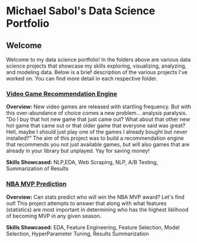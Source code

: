 # Michael Sabol's Data Science Portfolio
## Welcome

Welcome to my data science portfolio!  In the folders above are various data science projects that showcase my skills exploring, visualizing, analyzing, and modeling data.  Below is a brief description of the various projects I've worked on.  You can find more detail in each respective folder.

### [Video Game Recommendation Engine](https://github.com/micsab/Data-Science-Portfolio/tree/master/game_recommendation_engine)
__Overview:__ New video games are released with startling frequency. But with this over-abundance of choice comes a new problem... analysis paralysis. "Do I buy that hot new game that just came out? What about that other new hot game that came out or that older game that everyone said was great? Hell, maybe I should just play one of the games I already bought but never installed?”  The aim of this project was to build a recommendation engine that recommends you not just available games, but will also games that are already in your library but unplayed. Yay for saving money!

__Skills Showcased:__ NLP,EDA, Web Scraping, NLP, A/B Testing, Summarization of Results

### [NBA MVP Prediction](https://github.com/micsab/Data-Science-Portfolio/tree/master/nba_mvp_prediction)
__Overview:__ Can stats predict who will win the NBA MVP award? Let's find out! This project attempts to answer that along with what features (statistics) are most important in determining who has the highest liklihood of becoming MVP in any given season.

__Skills Showcased:__ EDA, Feature Engineering, Feature Selection, Model Selection, HyperParameter Tuning, Results Summarization


